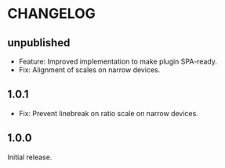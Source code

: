 # CHANGELOG

## unpublished

- Feature: Improved implementation to make plugin SPA-ready.
- Fix: Alignment of scales on narrow devices.

## 1.0.1

- Fix: Prevent linebreak on ratio scale on narrow devices.

## 1.0.0

Initial release.
